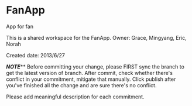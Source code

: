 FanApp
======

App for fan

This is a shared workspace for the FanApp.
Owner: Grace, Mingyang, Eric, Norah

Created date: 2013/6/27

*********NOTE***********
Before committing your change, please FIRST sync the branch to get the latest version of branch.
After commit, check whether there's conflict in your commitment, mitigate that manually.
Click publish after you've finished all the change and are sure there's no conflict.

Please add meaningful description for each commitment.



